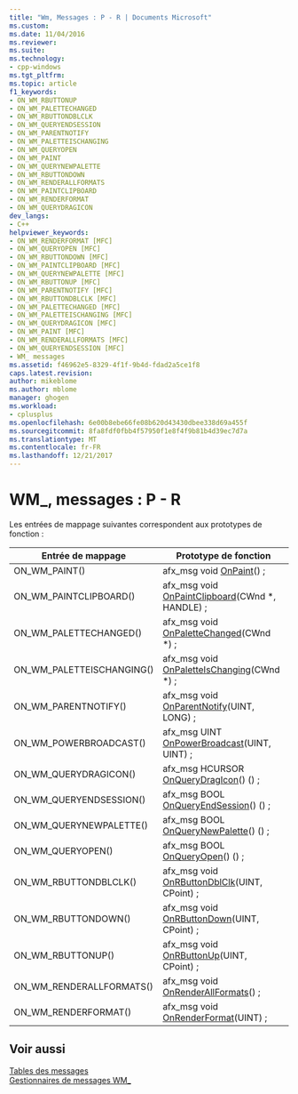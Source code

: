 ```yaml
---
title: "Wm, Messages : P - R | Documents Microsoft"
ms.custom: 
ms.date: 11/04/2016
ms.reviewer: 
ms.suite: 
ms.technology:
- cpp-windows
ms.tgt_pltfrm: 
ms.topic: article
f1_keywords:
- ON_WM_RBUTTONUP
- ON_WM_PALETTECHANGED
- ON_WM_RBUTTONDBLCLK
- ON_WM_QUERYENDSESSION
- ON_WM_PARENTNOTIFY
- ON_WM_PALETTEISCHANGING
- ON_WM_QUERYOPEN
- ON_WM_PAINT
- ON_WM_QUERYNEWPALETTE
- ON_WM_RBUTTONDOWN
- ON_WM_RENDERALLFORMATS
- ON_WM_PAINTCLIPBOARD
- ON_WM_RENDERFORMAT
- ON_WM_QUERYDRAGICON
dev_langs:
- C++
helpviewer_keywords:
- ON_WM_RENDERFORMAT [MFC]
- ON_WM_QUERYOPEN [MFC]
- ON_WM_RBUTTONDOWN [MFC]
- ON_WM_PAINTCLIPBOARD [MFC]
- ON_WM_QUERYNEWPALETTE [MFC]
- ON_WM_RBUTTONUP [MFC]
- ON_WM_PARENTNOTIFY [MFC]
- ON_WM_RBUTTONDBLCLK [MFC]
- ON_WM_PALETTECHANGED [MFC]
- ON_WM_PALETTEISCHANGING [MFC]
- ON_WM_QUERYDRAGICON [MFC]
- ON_WM_PAINT [MFC]
- ON_WM_RENDERALLFORMATS [MFC]
- ON_WM_QUERYENDSESSION [MFC]
- WM_ messages
ms.assetid: f46962e5-8329-4f1f-9b4d-fdad2a5ce1f8
caps.latest.revision: 
author: mikeblome
ms.author: mblome
manager: ghogen
ms.workload:
- cplusplus
ms.openlocfilehash: 6e00b8ebe66fe08b620d43430dbee338d69a455f
ms.sourcegitcommit: 8fa8fdf0fbb4f57950f1e8f4f9b81b4d39ec7d7a
ms.translationtype: MT
ms.contentlocale: fr-FR
ms.lasthandoff: 12/21/2017
---
```

# <a name="wm-messages-p---r"></a>WM_, messages : P - R
Les entrées de mappage suivantes correspondent aux prototypes de fonction :  
  
|Entrée de mappage|Prototype de fonction|  
|---------------|------------------------|  
|ON_WM_PAINT()|afx_msg void [OnPaint](../../mfc/reference/cwnd-class.md#onpaint)() ;|  
|ON_WM_PAINTCLIPBOARD()|afx_msg void [OnPaintClipboard](../../mfc/reference/cwnd-class.md#onpaintclipboard)(CWnd *, HANDLE) ;|  
|ON_WM_PALETTECHANGED()|afx_msg void [OnPaletteChanged](../../mfc/reference/cwnd-class.md#onpalettechanged)(CWnd *) ;|  
|ON_WM_PALETTEISCHANGING()|afx_msg void [OnPaletteIsChanging](../../mfc/reference/cwnd-class.md#onpaletteischanging)(CWnd *) ;|  
|ON_WM_PARENTNOTIFY()|afx_msg void [OnParentNotify](../../mfc/reference/cwnd-class.md#onparentnotify)(UINT, LONG) ;|  
|ON_WM_POWERBROADCAST()|afx_msg UINT [OnPowerBroadcast](../../mfc/reference/cwnd-class.md#onpowerbroadcast)(UINT, UINT) ;|  
|ON_WM_QUERYDRAGICON()|afx_msg HCURSOR [OnQueryDragIcon](../../mfc/reference/cwnd-class.md#onquerydragicon)() () ;|  
|ON_WM_QUERYENDSESSION()|afx_msg BOOL [OnQueryEndSession](../../mfc/reference/cwnd-class.md#onqueryendsession)() () ;|  
|ON_WM_QUERYNEWPALETTE()|afx_msg BOOL [OnQueryNewPalette](../../mfc/reference/cwnd-class.md#onquerynewpalette)() () ;|  
|ON_WM_QUERYOPEN()|afx_msg BOOL [OnQueryOpen](../../mfc/reference/cwnd-class.md#onqueryopen)() () ;|  
|ON_WM_RBUTTONDBLCLK()|afx_msg void [OnRButtonDblClk](../../mfc/reference/cwnd-class.md#onrbuttondblclk)(UINT, CPoint) ;|  
|ON_WM_RBUTTONDOWN()|afx_msg void [OnRButtonDown](../../mfc/reference/cwnd-class.md#onrbuttondown)(UINT, CPoint) ;|  
|ON_WM_RBUTTONUP()|afx_msg void [OnRButtonUp](../../mfc/reference/cwnd-class.md#onrbuttonup)(UINT, CPoint) ;|  
|ON_WM_RENDERALLFORMATS()|afx_msg void [OnRenderAllFormats](../../mfc/reference/cwnd-class.md#onrenderallformats)() ;|  
|ON_WM_RENDERFORMAT()|afx_msg void [OnRenderFormat](../../mfc/reference/cwnd-class.md#onrenderformat)(UINT) ;|  
  
## <a name="see-also"></a>Voir aussi  
 [Tables des messages](../../mfc/reference/message-maps-mfc.md)   
 [Gestionnaires de messages WM_](../../mfc/reference/handlers-for-wm-messages.md)

